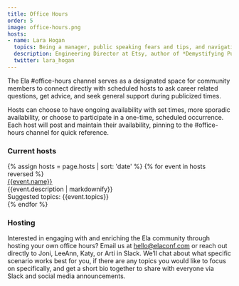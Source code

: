 ```yaml
---
title: Office Hours
order: 5
image: office-hours.png
hosts:
- name: Lara Hogan
  topics: Being a manager, public speaking fears and tips, and navigating being part of an underrepresented group in tech
  description: Engineering Director at Etsy, author of *Demystifying Public Speaking* and *Designing for Performance*
  twitter: lara_hogan
---
```


The Ela #office-hours channel serves as a designated space for community members to connect directly with scheduled hosts to ask career related questions, get advice, and seek general support during publicized times.

Hosts can choose to have ongoing availability with set times, more sporadic availability, or choose to participate in a one-time, scheduled occurrence. Each host will post and maintain their availability, pinning to the #office-hours channel for quick reference.

### Current hosts

<div class="events">
  {% assign hosts = page.hosts | sort: 'date' %}
  {% for event in hosts reversed %}
  <div class="event">
    <div style="background-image: url(/img/office-hours/{{event.name | slugify}}.jpg)" class="speaker-img-small event-img  hide-small"></div>
    <div class="event-details">
      <a href="https://twitter.com/{{event.twitter}}" class="speaker-name">{{event.name}}</a>
      <div class="speaker-description">{{event.description | markdownify}}</div>
      <div class="speaker-topics">Suggested topics: {{event.topics}}</div>
    </div>
  </div>
  {% endfor %}
</div>

### Hosting

Interested in engaging with and enriching the Ela community through hosting your own office hours? Email us at [hello@elaconf.com](mailto:hello@elaconf.com) or reach out directly to Joni, LeeAnn, Katy, or Arti in Slack. We’ll chat about what specific scenario works best for you, if there are any topics you would like to focus on specifically, and get a short bio together to share with everyone via Slack and social media announcements.
